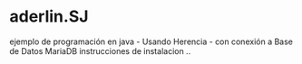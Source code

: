# aderlin.SJ
ejemplo de programación en java - Usando Herencia - con conexión a Base de Datos MariaDB 
instrucciones de instalacion ..
